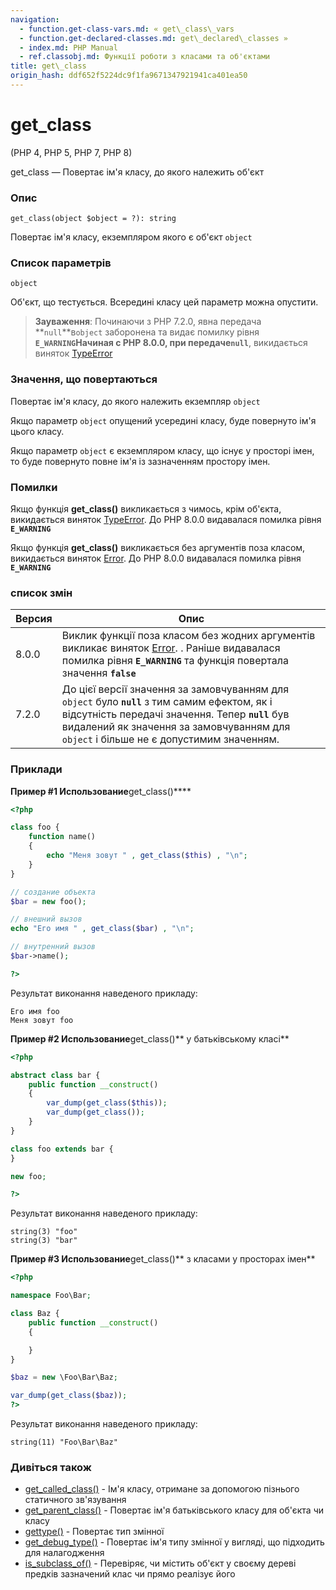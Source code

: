 ```yaml
---
navigation:
  - function.get-class-vars.md: « get\_class\_vars
  - function.get-declared-classes.md: get\_declared\_classes »
  - index.md: PHP Manual
  - ref.classobj.md: Функції роботи з класами та об'єктами
title: get\_class
origin_hash: ddf652f5224dc9f1fa9671347921941ca401ea50
---
```

# get\_class

(PHP 4, PHP 5, PHP 7, PHP 8)

get\_class — Повертає ім'я класу, до якого належить об'єкт

### Опис

```methodsynopsis
get_class(object $object = ?): string
```

Повертає ім'я класу, екземпляром якого є об'єкт `object`

### Список параметрів

`object`

Об'єкт, що тестується. Всередині класу цей параметр можна опустити.

> **Зауваження**: Починаючи з PHP 7.2.0, явна передача \*\*`null`\*\*в`object` заборонена та видає помилку рівня **`E_WARNING`**Начиная с PHP 8.0.0, при передаче**`null`**, викидається виняток [TypeError](class.typeerror.md)

### Значення, що повертаються

Повертає ім'я класу, до якого належить екземпляр `object`

Якщо параметр `object` опущений усередині класу, буде повернуто ім'я цього класу.

Якщо параметр `object` є екземпляром класу, що існує у просторі імен, то буде повернуто повне ім'я із зазначенням простору імен.

### Помилки

Якщо функція **get\_class()** викликається з чимось, крім об'єкта, викидається виняток [TypeError](class.typeerror.md). До PHP 8.0.0 видавалася помилка рівня **`E_WARNING`**

Якщо функція **get\_class()** викликається без аргументів поза класом, викидається виняток [Error](class.error.md). До PHP 8.0.0 видавалася помилка рівня **`E_WARNING`**

### список змін

| Версия | Опис |
| --- | --- |
| 8.0.0 | Виклик функції поза класом без жодних аргументів викликає виняток [Error](class.error.md). . Раніше видавалася помилка рівня **`E_WARNING`** та функція повертала значення **`false`** |
| 7.2.0 | До цієї версії значення за замовчуванням для `object` було **`null`** з тим самим ефектом, як і відсутність передачі значення. Тепер **`null`** був видалений як значення за замовчуванням для `object` і більше не є допустимим значенням. |

### Приклади

**Пример #1 Использование**get\_class()\*\*\*\*

```php
<?php

class foo {
    function name()
    {
        echo "Меня зовут " , get_class($this) , "\n";
    }
}

// создание объекта
$bar = new foo();

// внешний вызов
echo "Его имя " , get_class($bar) , "\n";

// внутренний вызов
$bar->name();

?>
```

Результат виконання наведеного прикладу:

```
Его имя foo
Меня зовут foo
```

**Пример #2 Использование**get\_class()\*\* у батьківському класі\*\*

```php
<?php

abstract class bar {
    public function __construct()
    {
        var_dump(get_class($this));
        var_dump(get_class());
    }
}

class foo extends bar {
}

new foo;

?>
```

Результат виконання наведеного прикладу:

```
string(3) "foo"
string(3) "bar"
```

**Пример #3 Использование**get\_class()\*\* з класами у просторах імен\*\*

```php
<?php

namespace Foo\Bar;

class Baz {
    public function __construct()
    {

    }
}

$baz = new \Foo\Bar\Baz;

var_dump(get_class($baz));
?>
```

Результат виконання наведеного прикладу:

```
string(11) "Foo\Bar\Baz"
```

### Дивіться також

-   [get\_called\_class()](function.get-called-class.md) \- Ім'я класу, отримане за допомогою пізнього статичного зв'язування
-   [get\_parent\_class()](function.get-parent-class.md) \- Повертає ім'я батьківського класу для об'єкта чи класу
-   [gettype()](function.gettype.md) \- Повертає тип змінної
-   [get\_debug\_type()](function.get-debug-type.md) \- Повертає ім'я типу змінної у вигляді, що підходить для налагодження
-   [is\_subclass\_of()](function.is-subclass-of.md) \- Перевіряє, чи містить об'єкт у своєму дереві предків зазначений клас чи прямо реалізує його
